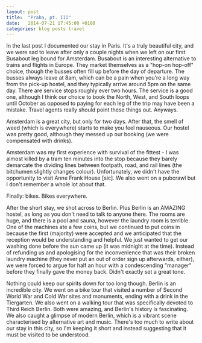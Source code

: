 ```yaml
---
layout: post
title:  "Praha, pt. III"
date:   2014-07-21 17:45:00 +0100
categories: blog posts travel
---
```


In the last post I documented our stay in Paris. It's a truly beautiful city, and we were sad to leave after only a couple nights when we left on our first Busabout leg bound for Amsterdam. Busabout is an interesting alternative to trains and flights in Europe. They market themselves as a "hop-on hop-off" choice, though the busses often fill up before the day of departure. The busses always leave at 8am, which can be a pain when you're a long way from the pick-up hostel, and they typically arrive around 5pm on the same day. There are service stops roughly ever two hours. The service is a good one, although I think our choice to book the North, West, and South loops until October as opposed to paying for each leg of the trip may have been a mistake. Travel agents really should point these things out. Anyways.

Amsterdam is a great city, but only for two days. After that, the smell of weed (which is everywhere) starts to make you feel nauseous. Our hostel was pretty good, although they messed up our booking (we were compensated with drinks). 

Amsterdam was my first experience with survival of the fittest - I was almost killed by a tram ten minutes into the stop because they barely demarcate the dividing lines between footpath, road, and rail lines (the bitchumen slightly changes colour). Unfortunately, we didn't have the opportunity to visit Anne Frank House [sic]. We also went on a pubcrawl but I don't remember a whole lot about that.

Finally: bikes. Bikes everywhere.

After the short stay, we shot across to Berlin. Plus Berlin is an AMAZING hostel, as long as you don't need to talk to anyone there. The rooms are huge, and there is a pool and sauna, however the laundry room is terrible. One of the machines ate a few coins, but we continued to put coins in because the first (majority) were accepted and we anticipated that the reception would be understanding and helpful. We just wanted to get our washing done before the sun came up (it was midnight at the time). Instead of refunding us and apologising for the inconvenience that was their broken laundry machine (they never put an out of order sign up afterwards, either), we were forced to argue for half an hour with a condescending "manager" before they finally gave the money back. Didn't exactly set a great tone.

Nothing could keep our spirits down for too long though. Berlin is an incredible city. We went on a bike tour that visited a number of Second World War and Cold War sites and monuments, ending with a drink in the Tiergarten. We also went on a walking tour that was specifically devoted to Third Reich Berlin. Both were amazing, and Berlin's history is fascinating. We also caught a glimpse of modern Berlin, which is a vibrant scene characterised by alternative art and music. There's too much to write about our stay in this city, so I'm keeping it short and instead suggesting that it must be visited to be understood.
